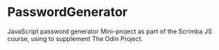 # PasswordGenerator
 JavaScript password generator
 Mini-project as part of the Scrimba JS course, using to supplement The Odin Project.